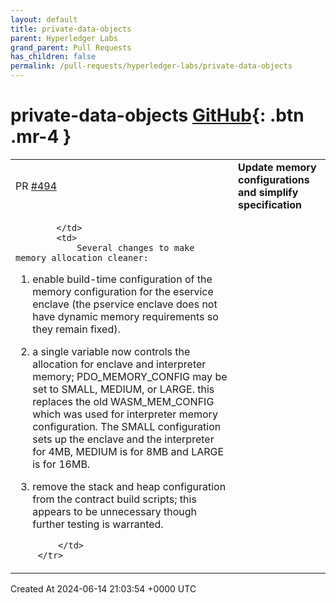 ```yaml
---
layout: default
title: private-data-objects
parent: Hyperledger Labs
grand_parent: Pull Requests
has_children: false
permalink: /pull-requests/hyperledger-labs/private-data-objects
---
```


# private-data-objects <span class="fs-3 right-align">[GitHub](https://github.com/hyperledger-labs/private-data-objects){: .btn .mr-4 }</span>


<div>
    <table>
        <tr>
            <td>
                PR <a href="https://github.com/hyperledger-labs/private-data-objects/pull/494" class=".btn">#494</a>
            </td>
            <td>
                <b>
                    Update memory configurations and simplify specification 
                </b>
            </td>
        </tr>
        <tr>
            <td>
                
            </td>
            <td>
                Several changes to make memory allocation cleaner:
    
1) enable build-time configuration of the memory configuration for the eservice enclave (the pservice enclave does not have dynamic memory requirements so they remain fixed).
    
2) a single variable now controls the allocation for enclave and interpreter memory; PDO_MEMORY_CONFIG may be set to SMALL, MEDIUM, or LARGE. this replaces the old WASM_MEM_CONFIG which was used for interpreter memory configuration. The SMALL configuration sets up the enclave and the interpreter for 4MB, MEDIUM is for 8MB and LARGE is for 16MB.
 
3) remove the stack and heap configuration from the contract build scripts; this appears to be unnecessary though further testing is warranted.

            </td>
        </tr>
    </table>
    <div class="right-align">
        Created At 2024-06-14 21:03:54 +0000 UTC
    </div>
</div>

